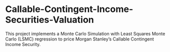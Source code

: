 # Callable-Contingent-Income-Securities-Valuation
This project implements a Monte Carlo Simulation with Least Squares Monte Carlo (LSMC) regression to price Morgan Stanley’s Callable Contingent Income Security.
